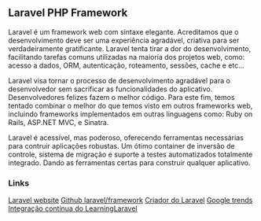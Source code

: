 ## Laravel PHP Framework

Laravel é um framework web com sintaxe elegante. Acreditamos que o desenvolvimento deve ser uma experiência agradável, criativa para ser verdadeiramente gratificante. Laravel tenta tirar a dor do desenvolvimento, facilitando tarefas comuns utilizadas na maioria dos projetos web, como: acesso a dados, ORM, autenticação, roteamento, sessões, cache e etc...

Laravel visa tornar o processo de desenvolvimento agradável para o desenvolvedor sem sacrificar as funcionalidades do aplicativo. Desenvolvedores felizes fazem o melhor código. Para este fim, temos tentado combinar o melhor do que temos visto em outros frameworks web, incluindo frameworks implementados em outras linguagens como: Ruby on Rails, ASP.NET MVC, e Sinatra.

Laravel é acessível, mas poderoso, oferecendo ferramentas necessárias para contruir aplicações robustas. Um ótimo container de inversão de controle, sistema de migração e suporte a testes automatizados totalmente integrado. Dando as ferramentas certas para construir qualquer aplicativo.

### Links

[Laravel website](http://laravel.com/docs)
[Github laravel/framework](http://github.com/laravel/framework)
[Criador do Laravel](http://taylorotwell.com)
[Google trends](http://www.google.com/trends/explore#q=laravel)
[Integração continua do LearningLaravel](https://travis-ci.org/piscke/LearningLaravel)
